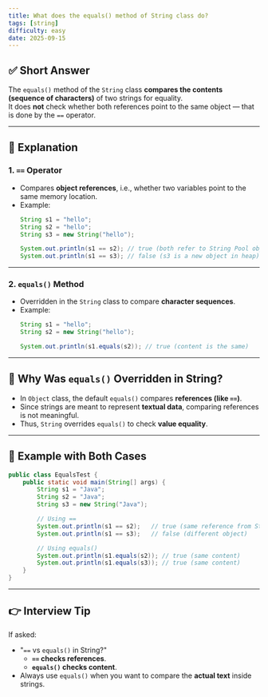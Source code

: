 ```yaml
---
title: What does the equals() method of String class do?
tags: [string]
difficulty: easy
date: 2025-09-15
---
```


## ✅ Short Answer
The `equals()` method of the `String` class **compares the contents (sequence of characters)** of two strings for equality.  
It does **not** check whether both references point to the same object — that is done by the `==` operator.

---

## 🔎 Explanation

### 1. `==` Operator
- Compares **object references**, i.e., whether two variables point to the same memory location.
- Example:
  ```java
  String s1 = "hello";
  String s2 = "hello";
  String s3 = new String("hello");

  System.out.println(s1 == s2); // true (both refer to String Pool object)
  System.out.println(s1 == s3); // false (s3 is a new object in heap)
  ```

---

### 2. `equals()` Method
- Overridden in the `String` class to compare **character sequences**.
- Example:
  ```java
  String s1 = "hello";
  String s2 = new String("hello");

  System.out.println(s1.equals(s2)); // true (content is the same)
  ```

---

## 📌 Why Was `equals()` Overridden in String?
- In `Object` class, the default `equals()` compares **references (like `==`)**.  
- Since strings are meant to represent **textual data**, comparing references is not meaningful.  
- Thus, `String` overrides `equals()` to check **value equality**.

---

## 📖 Example with Both Cases
```java
public class EqualsTest {
    public static void main(String[] args) {
        String s1 = "Java";
        String s2 = "Java";
        String s3 = new String("Java");

        // Using ==
        System.out.println(s1 == s2);   // true (same reference from String Pool)
        System.out.println(s1 == s3);   // false (different object)

        // Using equals()
        System.out.println(s1.equals(s2)); // true (same content)
        System.out.println(s1.equals(s3)); // true (same content)
    }
}
```

---

## 👉 Interview Tip
If asked:  
- "`==` vs `equals()` in String?"  
  - **`==` checks references**.  
  - **`equals()` checks content**.  
- Always use `equals()` when you want to compare the **actual text** inside strings.  

